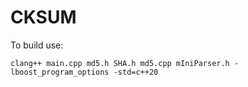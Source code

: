 # CKSUM

To build use:

```
clang++ main.cpp md5.h SHA.h md5.cpp mIniParser.h -lboost_program_options -std=c++20
```
